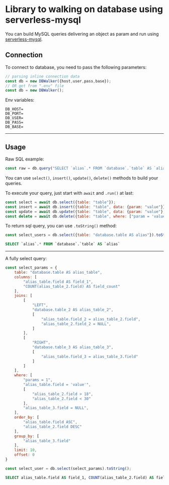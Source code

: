 # Library to walking on database using serverless-mysql

You can build MySQL queries delivering an object as param and run using [serverless-mysql](https://www.npmjs.com/package/serverless-mysql).

## Connection

To connect to database, you need to pass the following parameters:
```js
// parsing inline connection data
const db = new DBWalker({host,user,pass,base});
// OR get from ".env" file
const db = new DBWalker();
```

Env variables:
```env
DB_HOST=
DB_PORT=
DB_USER=
DB_PASS=
DB_BASE=
```

---

## Usage

Raw SQL example:
```js
const raw = db.query("SELECT `alias`.* FROM `database`.`table` AS `alias` WHERE `alias`.`param` = ?", ["value"]);
```

You can use `select()`, `insert()`, `update()`, `delete()` methods to build your queries.

To execute your query, just start with `await` and `.run()` at last:

```js
const select = await db.select({table: "table"});
const insert = await db.insert({table: "table", data: {param: "value"}});
const update = await db.update({table: "table", data: {param: "value"}, where: ["param = 'value'"]});
const delete = await db.delete({table: "table", where: ["param = 'value'"]});
```

To return sql query, you can use `.toString()` method:
```js
const select_users = db.select({table: "database.table AS alias"}).toString();
```
```sql
SELECT `alias`.* FROM `database`.`table` AS `alias`
```

---

A fully select query:
```js
const select_params = {
    table: "database.table AS alias_table",
    columns: [
        "alias_table.field AS field_1",
        "COUNT(alias_table_2.field) AS field_count"
    ],
    joins: [
        [
            "LEFT",
            "database.table_2 AS alias_table_2",
            [
                "alias_table.field_2 = alias_table_2.field",
                "alias_table_2.field_2 = NULL",
            ]
        ],
        [
            "RIGHT",
            "database.table_3 AS alias_table_3",
            [
                "alias_table.field_3 = alias_table_3.field"
            ]
        ]
    ],
    where: [
        "params = 1",
        "alias_table.field = 'value'",
        [
            "alias_table_2.field > 18",
            "alias_table_2.field < 30"
        ],
        "alias_table_3.field = NULL",
    ],
    order_by: [
        "alias_table.field ASC",
        "alias_table_2.field DESC"
    ],
    group_by: [
        "alias_table_3.field"
    ],
    limit: 10,
    offset: 0
}

const select_user = db.select(select_params).toString();
```
```sql
SELECT alias_table.field AS field_1, COUNT(alias_table_2.field) AS field_count FROM `database`.`table` AS `alias_table` LEFT JOIN `database`.`table_2` AS `alias_table_2` ON (alias_table.field_2 = alias_table_2.field AND alias_table_2.field_2 = NULL) RIGHT JOIN `database`.`table_3` AS `alias_table_3` ON (alias_table.field_3 = alias_table_3.field) WHERE params = 1 AND alias_table.field = 'value' AND (alias_table_2.field > 18 OR alias_table_2.field < 30) AND alias_table_3.field = NULL GROUP BY alias_table_3.field ORDER BY alias_table.field ASC, alias_table_2.field DESC LIMIT 10 OFFSET 0
```
